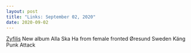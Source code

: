 ```yaml
---
layout: post
title: "Links: September 02, 2020"
date: 2020-09-02
---
```

[Zyfilis](https://zyfilis.bandcamp.com/album/alla-ska-ha) New album Alla Ska Ha from female fronted Øresund Sweden Käng Punk Attack



